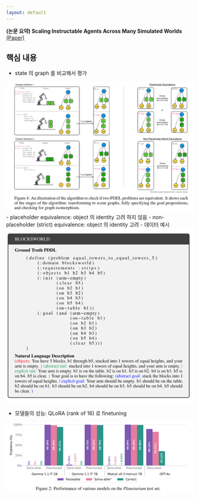 ```yaml
---
layout: default
---
```


**(논문 요약) Scaling Instructable Agents Across Many Simulated Worlds** [(Paper)](https://arxiv.org/pdf/2407.03321)

## 핵심 내용
- state 의 graph 를 비교해서 평가      
<img src="./data/papers/planetarium/concept.png" width="800" />
  - placeholder equivalence: object 의 identity 고려 하지 않음
  - non-placeholder (strict) equivalence: object 의 identity 고려
- 데이터 예시 
<img src="./data/papers/planetarium/example.png" width="800" />

- 모델들의 성능: QLoRA (rank of 16) 로 finetuning  
<img src="./data/papers/planetarium/result.png" width="800" />
